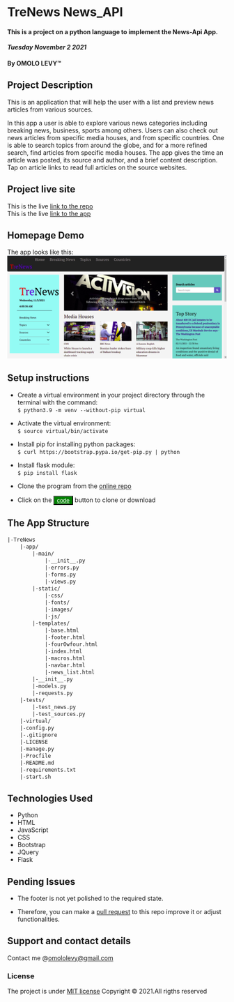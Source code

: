 # TreNews News_API
#### This is a project on a python language to implement the News-Api App.

 
 ***Tuesday November 2 2021*** 
#### By **OMOLO LEVY**&trade;


## Project Description
This is an application that will help the user with a list and preview news articles from various sources.
</br>

In this app a user is able to explore various news categories including breaking news, business, sports among others. Users can also check out news articles from specific media houses, and from specific countries. One is able to search topics from around the globe, and for a more refined search, find articles from specific media houses. The app gives the time an article was posted, its source and author, and a brief content description. Tap on article links to read full articles on the source websites.

## Project live site
  This is the live [link to the repo ](https://github.com/omololevy/TreNews) <br>
   This is the live [link to the app ](https://github.com/omololevy/TreNews)


## Homepage Demo
The app looks like this: 
  ![Image](./app/static/images/demo.png)

## Setup instructions
* Create a virtual environment in your project directory through the terminal with the command: <br>
```$ python3.9 -m venv --without-pip virtual```

* Activate the virtual environment:<br>
```$ source virtual/bin/activate ```

* Install pip for installing python packages:<br>
```$ curl https://bootstrap.pypa.io/get-pip.py | python```

* Install flask module:<br>
```$ pip install flask```

* Clone the program from the [online repo](https://github.com/omololevy/TreNews)
* Click on the <button style="background-color:green;"><a href= "https://github.com/omololevy/TreNews" style= "color:white">code</a> </button> button to clone or download

## The App Structure
~~~
|-TreNews
    |-app/
        |-main/
            |-__init__.py
            |-errors.py
            |-forms.py
            |-views.py
        |-static/
            |-css/
            |-fonts/
            |-images/
            |-js/
        |-templates/
            |-base.html
            |-footer.html
            |-fourOwfour.html
            |-index.html
            |-macros.html
            |-navbar.html
            |-news_list.html
        |-__init__.py
        |-models.py
        |-requests.py
    |-tests/
        |-test_news.py
        |-test_sources.py
    |-virtual/
    |-config.py
    |-.gitignore
    |-LICENSE
    |-manage.py
    |-Procfile
    |-README.md
    |-requirements.txt
    |-start.sh
~~~
## Technologies Used
* Python
* HTML
* JavaScript
* CSS
* Bootstrap
* JQuery
* Flask

## Pending Issues
* The footer is not yet polished to the required state.

* Therefore, you can make a [pull request](https://github.com/omololevy/TreNews/pulls) to this repo improve it or adjust functionalities.

## Support and contact details
Contact me @omololevy@gmail.com
### License
The project is under [MIT license](https://github.com/omololevy/TreNews/blob/master/LICENSE) 
Copyright &copy; 2021.All rigths reserved
  